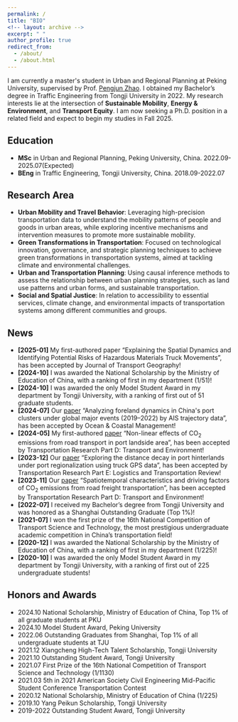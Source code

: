 ```yaml
---
permalink: /
title: "BIO"
<!-- layout: archive -->
excerpt: " "
author_profile: true
redirect_from: 
  - /about/
  - /about.html
---
```


I am currently a master's student in Urban and Regional Planning at Peking University, supervised by Prof. [Pengjun Zhao](https://urban.pkusz.edu.cn/info/1013/3181.htm). I obtained my Bachelor’s degree in Traffic Engineering from Tongji University in 2022. My research interests lie at the intersection of **Sustainable Mobility**, **Energy & Environment**, and **Transport Equity**. I am now seeking a Ph.D. position in a related field and expect to begin my studies in Fall 2025.


Education
------
* **MSc** in Urban and Regional Planning, Peking University, China. 2022.09-2025.07(Expected)
* **BEng** in Traffic Engineering, Tongji University, China. 2018.09-2022.07


Research Area
------
* **Urban Mobility and Travel Behavior**: Leveraging high-precision transportation data to understand the mobility patterns of people and goods in urban areas, while exploring incentive mechanisms and intervention measures to promote more sustainable mobility.
* **Green Transformations in Transportation**: Focused on technological innovation, governance, and strategic planning techniques to achieve green transformations in transportation systems, aimed at tackling climate and environmental challenges.
* **Urban and Transportation Planning**: Using causal inference methods to assess the relationship between urban planning strategies, such as land use patterns and urban forms, and sustainable transportation.
* **Social and Spatial Justice**: In relation to accessibility to essential services, climate change, and environmental impacts of transportation systems among different communities and groups.


News
------
* **[2025-01]** My first-authored paper “Explaining the Spatial Dynamics and Identifying Potential Risks of Hazardous Materials Truck Movements”, has been accepted by Journal of Transport Geography!
* **[2024-10]** I was awarded the National Scholarship by the Ministry of Education of China, with a ranking of first in my department (1/51)!
* **[2024-10]** I was awarded the only Model Student Award in my department by Tongji University, with a ranking of first out of 51 graduate students. 
* **[2024-07]** Our [paper](https://doi.org/10.1016/j.ocecoaman.2024.107269) “Analyzing foreland dynamics in China's port clusters under global major events (2019–2022) by AIS trajectory data”, has been accepted by Ocean & Coastal Management!
* **[2024-05]** My first-authored [paper](https://doi.org/10.1016/j.trd.2024.104264) “Non-linear effects of CO<sub>2</sub> emissions from road transport in port landside area”, has been accepted by Transportation Research Part D: Transport and Environment!
* **[2023-12]** Our [paper](https://doi.org/10.1016/j.tre.2023.103390) “Exploring the distance decay in port hinterlands under port regionalization using truck GPS data”, has been accepted by Transportation Research Part E: Logistics and Transportation Review!
* **[2023-11]** Our [paper](https://doi.org/10.1016/j.trd.2023.103983) “Spatiotemporal characteristics and driving factors of CO<sub>2</sub> emissions from road freight transportation”, has been accepted by Transportation Research Part D: Transport and Environment!
* **[2022-07]** I received my Bachelor’s degree from Tongji University and was honored as a Shanghai Outstanding Graduate (Top 1%)!
* **[2021-07]** I won the first prize of the 16th National Competition of Transport Science and Technology, the most prestigious undergraduate academic competition in China’s transportation field!
* **[2020-12]** I was awarded the National Scholarship by the Ministry of Education of China, with a ranking of first in my department (1/225)!
* **[2020-10]** I was awarded the only Model Student Award in my department by Tongji University, with a ranking of first out of 225 undergraduate students!


Honors and Awards
------
* 2024.10 National Scholarship, Ministry of Education of China, Top 1% of all graduate students at PKU
* 2024.10 Model Student Award, Peking University
* 2022.06 Outstanding Graduates from Shanghai, Top 1% of all undergraduate students at TJU
* 2021.12 Xiangcheng High-Tech Talent Scholarship, Tongji University
* 2021.10 Outstanding Student Award, Tongji University
* 2021.07 First Prize of the 16th National Competition of Transport Science and Technology (1/1130)
* 2021.03 5th in 2021 American Society Civil Engineering Mid-Pacific Student Conference Transportation Contest
* 2020.12 National Scholarship, Ministry of Education of China (1/225)
* 2019.10 Yang Peikun Scholarship, Tongji University
* 2019-2022 Outstanding Student Award, Tongji University

